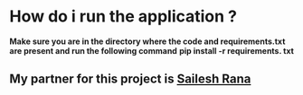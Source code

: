 # How do i run the application ?
**Make sure you are in the directory where the code and requirements.txt are present and run the following command**
**pip install -r requirements. txt**

## My partner for this project is  [Sailesh Rana](https://github.com/sailesh01)
